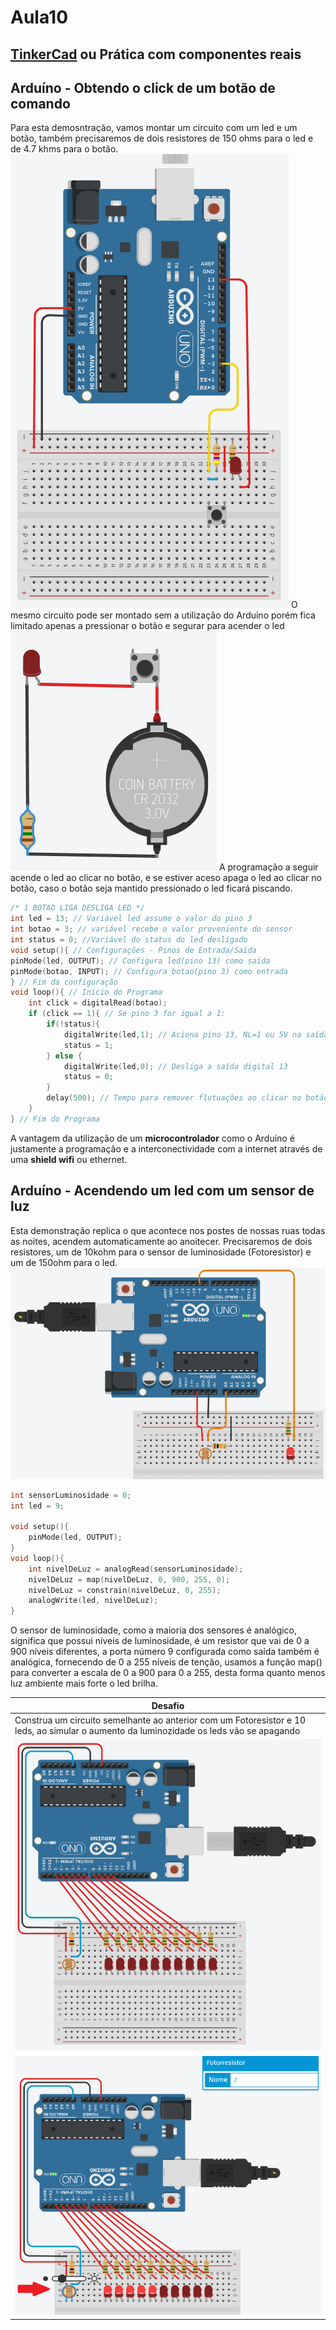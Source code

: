 # Aula10
## [TinkerCad](https://www.tinkercad.com/) ou Prática com componentes reais

## Arduíno - Obtendo o click de um botão de comando
Para esta demosntração, vamos montar um circuito com um led e um botão, também precisaremos de dois resistores de 150 ohms para o led e de 4.7 khms para o botão.
<br>![Circuito 01](./circuito1.png)
O mesmo circuito pode ser montado sem a utilização do Arduino porém fica limitado apenas a pressionar o botão e segurar para acender o led
<br>![Circuito 00](./circuito0.png)
A programação a seguir acende o led ao clicar no botão, e se estiver aceso apaga o led ao clicar no botão, caso o botão seja mantido pressionado o led ficará piscando.
```c
/* 1 BOTAO LIGA DESLIGA LED */
int led = 13; // Variável led assume o valor do pino 3
int botao = 3; // variável recebe o valor proveniente do sensor
int status = 0; //Variável do status do led desligado
void setup(){ // Configurações - Pinos de Entrada/Saída
pinMode(led, OUTPUT); // Configura led(pino 13) como saída
pinMode(botao, INPUT); // Configura botao(pino 3) como entrada
} // Fim da configuração
void loop(){ // Início do Programa
	int click = digitalRead(botao);
	if (click == 1){ // Se pino 3 for igual a 1:
		if(!status){
			digitalWrite(led,1); // Aciona pino 13, NL=1 ou 5V na saída 13
			status = 1;
		} else { 
			digitalWrite(led,0); // Desliga a saída digital 13
			status = 0;
		}
		delay(500); // Tempo para remover flutuações ao clicar no botão
	}
} // Fim do Programa
```
A vantagem da utilização de um **microcontrolador** como o Arduino é justamente a programação e a interconectividade com a internet através de uma **shield wifi** ou ethernet.

## Arduíno - Acendendo um led com um sensor de luz
Esta demonstração replica o que acontece nos postes de nossas ruas todas as noites, acendem automaticamente ao anoitecer. Precisaremos de dois resistores, um de 10kohm para o sensor de luminosidade (Fotoresistor) e um de 150ohm para o led.
<br>![Circuito 02](./circuito2.png)
```c
int sensorLuminosidade = 0;
int led = 9;

void setup(){
	pinMode(led, OUTPUT);
}
void loop(){
	int nivelDeLuz = analogRead(sensorLuminosidade);
	nivelDeLuz = map(nivelDeLuz, 0, 900, 255, 0);
	nivelDeLuz = constrain(nivelDeLuz, 0, 255);
	analogWrite(led, nivelDeLuz);
}
```
O sensor de luminosidade, como a maioria dos sensores é analógico, significa que possui níveis de luminosidade, é um resistor que vai de 0 a 900 níveis diferentes, a porta número 9 configurada como saída também é analógica, fornecendo de 0 a 255 níveis de tenção, usamos a função map() para converter a escala de 0 a 900 para 0 a 255, desta forma quanto menos luz ambiente mais forte o led brilha.

|Desafio|
|-|
|Construa um circuito semelhante ao anterior com um Fotoresistor e 10 leds, ao simular o aumento da luminozidade os leds vão se apagando|
|![Circuito 03](./circuito3.png)|
|![Circuito 03b](./circuito3b.png)|